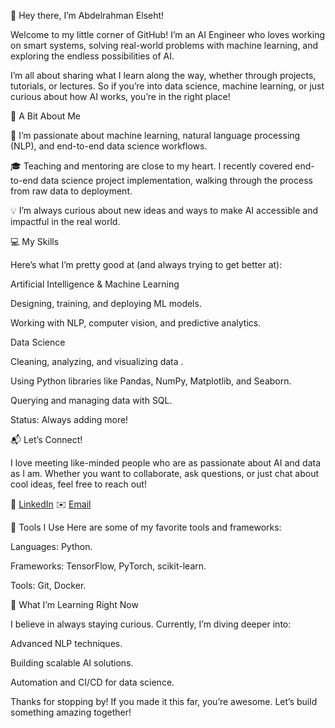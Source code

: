 👋 Hey there, I’m Abdelrahman Elseht!

Welcome to my little corner of GitHub! I’m an AI Engineer who loves working on smart systems, solving real-world problems with machine learning, and exploring the endless possibilities of AI.

I’m all about sharing what I learn along the way, whether through projects, tutorials, or lectures. So if you’re into data science, machine learning, or just curious about how AI works, you’re in the right place!

🌟 A Bit About Me

🧠 I’m passionate about machine learning, natural language processing (NLP), and end-to-end data science workflows.

🎓 Teaching and mentoring are close to my heart. I recently covered end-to-end data science project implementation, walking through the process from raw data to deployment.

💡 I’m always curious about new ideas and ways to make AI accessible and impactful in the real world.

💻 My Skills

Here’s what I’m pretty good at (and always trying to get better at):

Artificial Intelligence & Machine Learning

Designing, training, and deploying ML models.

Working with NLP, computer vision, and predictive analytics.

Data Science

Cleaning, analyzing, and visualizing data .

Using Python libraries like Pandas, NumPy, Matplotlib, and Seaborn.

Querying and managing data with SQL.

Status: Always adding more!

📬 Let’s Connect!

I love meeting like-minded people who are as passionate about AI and data as I am. Whether you want to collaborate, ask questions, or just chat about cool ideas, feel free to reach out!

💼 [LinkedIn](https://www.linkedin.com/in/abdelrahman-e-2bbb882a2/)
✉️ [Email](elsehtabdelrahman@gmail.com)

🔧 Tools I Use
Here are some of my favorite tools and frameworks:

Languages: Python.

Frameworks: TensorFlow, PyTorch, scikit-learn.

Tools: Git, Docker.

🌱 What I’m Learning Right Now

I believe in always staying curious. Currently, I’m diving deeper into:

Advanced NLP techniques.

Building scalable AI solutions.

Automation and CI/CD for data science.

Thanks for stopping by! If you made it this far, you’re awesome. Let’s build something amazing together!

